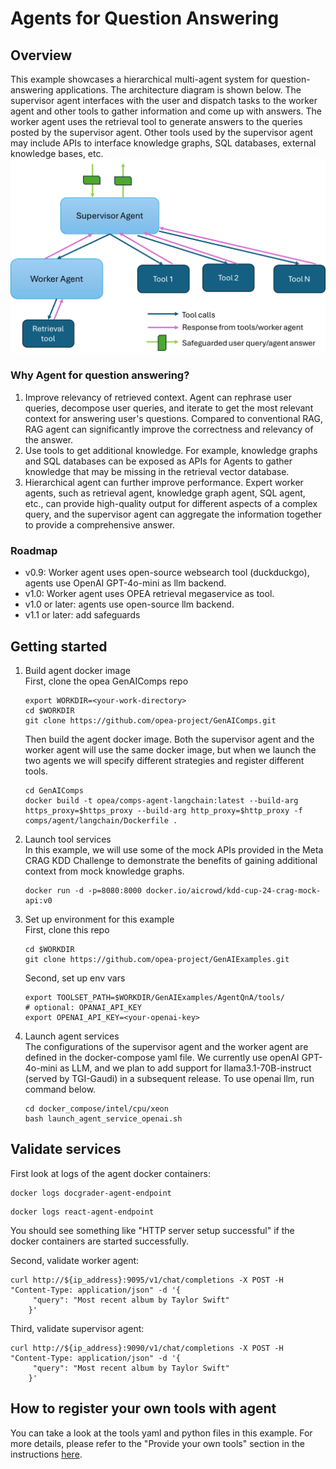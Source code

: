# Agents for Question Answering

## Overview

This example showcases a hierarchical multi-agent system for question-answering applications. The architecture diagram is shown below. The supervisor agent interfaces with the user and dispatch tasks to the worker agent and other tools to gather information and come up with answers. The worker agent uses the retrieval tool to generate answers to the queries posted by the supervisor agent. Other tools used by the supervisor agent may include APIs to interface knowledge graphs, SQL databases, external knowledge bases, etc.
![Architecture Overview](assets/agent_qna_arch.png)

### Why Agent for question answering?

1. Improve relevancy of retrieved context.
   Agent can rephrase user queries, decompose user queries, and iterate to get the most relevant context for answering user's questions. Compared to conventional RAG, RAG agent can significantly improve the correctness and relevancy of the answer.
2. Use tools to get additional knowledge.
   For example, knowledge graphs and SQL databases can be exposed as APIs for Agents to gather knowledge that may be missing in the retrieval vector database.
3. Hierarchical agent can further improve performance.
   Expert worker agents, such as retrieval agent, knowledge graph agent, SQL agent, etc., can provide high-quality output for different aspects of a complex query, and the supervisor agent can aggregate the information together to provide a comprehensive answer.

### Roadmap

- v0.9: Worker agent uses open-source websearch tool (duckduckgo), agents use OpenAI GPT-4o-mini as llm backend.
- v1.0: Worker agent uses OPEA retrieval megaservice as tool.
- v1.0 or later: agents use open-source llm backend.
- v1.1 or later: add safeguards

## Getting started

1. Build agent docker image </br>
   First, clone the opea GenAIComps repo

   ```
   export WORKDIR=<your-work-directory>
   cd $WORKDIR
   git clone https://github.com/opea-project/GenAIComps.git
   ```

   Then build the agent docker image. Both the supervisor agent and the worker agent will use the same docker image, but when we launch the two agents we will specify different strategies and register different tools.

   ```
   cd GenAIComps
   docker build -t opea/comps-agent-langchain:latest --build-arg https_proxy=$https_proxy --build-arg http_proxy=$http_proxy -f comps/agent/langchain/Dockerfile .
   ```

2. Launch tool services </br>
   In this example, we will use some of the mock APIs provided in the Meta CRAG KDD Challenge to demonstrate the benefits of gaining additional context from mock knowledge graphs.

   ```
   docker run -d -p=8080:8000 docker.io/aicrowd/kdd-cup-24-crag-mock-api:v0
   ```

3. Set up environment for this example </br>
   First, clone this repo

   ```
   cd $WORKDIR
   git clone https://github.com/opea-project/GenAIExamples.git
   ```

   Second, set up env vars

   ```
   export TOOLSET_PATH=$WORKDIR/GenAIExamples/AgentQnA/tools/
   # optional: OPANAI_API_KEY
   export OPENAI_API_KEY=<your-openai-key>
   ```

4. Launch agent services</br>
   The configurations of the supervisor agent and the worker agent are defined in the docker-compose yaml file. We currently use openAI GPT-4o-mini as LLM, and we plan to add support for llama3.1-70B-instruct (served by TGI-Gaudi) in a subsequent release.
   To use openai llm, run command below.

   ```
   cd docker_compose/intel/cpu/xeon
   bash launch_agent_service_openai.sh
   ```

## Validate services

First look at logs of the agent docker containers:

```
docker logs docgrader-agent-endpoint
```

```
docker logs react-agent-endpoint
```

You should see something like "HTTP server setup successful" if the docker containers are started successfully.</p>

Second, validate worker agent:

```
curl http://${ip_address}:9095/v1/chat/completions -X POST -H "Content-Type: application/json" -d '{
     "query": "Most recent album by Taylor Swift"
    }'
```

Third, validate supervisor agent:

```
curl http://${ip_address}:9090/v1/chat/completions -X POST -H "Content-Type: application/json" -d '{
     "query": "Most recent album by Taylor Swift"
    }'
```

## How to register your own tools with agent

You can take a look at the tools yaml and python files in this example. For more details, please refer to the "Provide your own tools" section in the instructions [here](https://github.com/opea-project/GenAIComps/tree/main/comps/agent/langchain#5-customize-agent-strategy).
